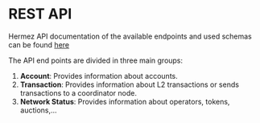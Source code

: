 # REST API

Hermez API documentation of the available endpoints and used schemas can be found [here](http://167.71.59.190:8001)

The API end points are divided in three main groups:
1. **Account**: Provides information about accounts.
2. **Transaction**: Provides information about L2 transactions or sends transactions to a coordinator node.
3. **Network Status**: Provides information about operators, tokens, auctions,...


